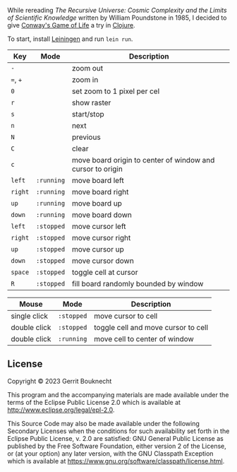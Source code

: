 While rereading _The Recursive Universe: Cosmic Complexity and the Limits of
Scientific Knowledge_ written by William Poundstone in 1985, I decided to give
[Conway's Game of Life](http://www.conwaylife.com/) a try
in [Clojure](https://clojure.org).

To start, install [Leiningen](https://leiningen.org) and run `lein run`.

| Key      | Mode       | Description                                                |
|----------|------------|------------------------------------------------------------|
| `-`      |            | zoom out                                                   |
| `=`, `+` |            | zoom in                                                    |
| `0`      |            | set zoom to 1 pixel per cel                                |
| `r`      |            | show raster                                                |
| `s`      |            | start/stop                                                 |
| `n`      |            | next                                                       |
| `N`      |            | previous                                                   |
| `C`      |            | clear                                                      |
| `c`      |            | move board origin to center of window and cursor to origin |
| `left`   | `:running` | move board left                                            |
| `right`  | `:running` | move board right                                           |
| `up`     | `:running` | move board up                                              |
| `down`   | `:running` | move board down                                            |
| `left`   | `:stopped` | move cursor left                                           |
| `right`  | `:stopped` | move cursor right                                          |
| `up`     | `:stopped` | move cursor up                                             |
| `down`   | `:stopped` | move cursor down                                           |
| `space`  | `:stopped` | toggle cell at cursor                                      |
| `R`      | `:stopped` | fill board randomly bounded by window                      |

| Mouse        | Mode       | Description                         |
|--------------|------------|-------------------------------------|
| single click | `:stopped` | move cursor to cell                 |
| double click | `:stopped` | toggle cell and move cursor to cell |
| double click | `:running` | move cell to center of window       |

## License

Copyright © 2023 Gerrit Bouknecht

This program and the accompanying materials are made available under the
terms of the Eclipse Public License 2.0 which is available at
http://www.eclipse.org/legal/epl-2.0.

This Source Code may also be made available under the following Secondary
Licenses when the conditions for such availability set forth in the Eclipse
Public License, v. 2.0 are satisfied: GNU General Public License as published by
the Free Software Foundation, either version 2 of the License, or (at your
option) any later version, with the GNU Classpath Exception which is available
at https://www.gnu.org/software/classpath/license.html.
